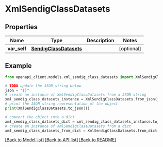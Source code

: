 # XmlSendigClassDatasets


## Properties

Name | Type | Description | Notes
------------ | ------------- | ------------- | -------------
**var_self** | [**SendigClassDatasets**](SendigClassDatasets.md) |  | [optional] 

## Example

```python
from openapi_client.models.xml_sendig_class_datasets import XmlSendigClassDatasets

# TODO update the JSON string below
json = "{}"
# create an instance of XmlSendigClassDatasets from a JSON string
xml_sendig_class_datasets_instance = XmlSendigClassDatasets.from_json(json)
# print the JSON string representation of the object
print(XmlSendigClassDatasets.to_json())

# convert the object into a dict
xml_sendig_class_datasets_dict = xml_sendig_class_datasets_instance.to_dict()
# create an instance of XmlSendigClassDatasets from a dict
xml_sendig_class_datasets_from_dict = XmlSendigClassDatasets.from_dict(xml_sendig_class_datasets_dict)
```
[[Back to Model list]](../README.md#documentation-for-models) [[Back to API list]](../README.md#documentation-for-api-endpoints) [[Back to README]](../README.md)


